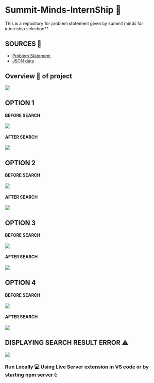 # Summit-Minds-InternShip 🚀
This is a repository for problem statement given by summit minds for internship selection**

## SOURCES 📂
- [Problem Statement] 
- [JSON data]

## Overview 👀 of project

![](assets/images/MAIN.PNG)

## OPTION 1
#### BEFORE SEARCH
![](.assets/images/OPT_1_1.PNG)
#### AFTER SEARCH
![](assets/images/OPT_1_2.PNG)

## OPTION 2
#### BEFORE SEARCH
![](assets/images/OPT_2_1.PNG)
#### AFTER SEARCH
![](assets/images/OPT_2_2.PNG)

## OPTION 3
#### BEFORE SEARCH
![](assets/images/OPT_3_1.PNG)
#### AFTER SEARCH
![](assets/images/OPT_3_2.PNG)

## OPTION 4
#### BEFORE SEARCH
![](assets/images/OPT_4_1.PNG)
#### AFTER SEARCH
![](assets/images/OPT_4_2.PNG)

## DISPLAYING SEARCH RESULT ERROR ⚠️
![](assets/images/ERROR_IMAGE.PNG)

### Run Locally 💻 Using Live Server extension in VS code or by starting npm server (:


[Problem Statement]: https://docs.google.com/document/d/1Vrc2_cw3AxKVWCWx5OIXftSDwz4FBVPDnBqe9SMcxEU/edit
[JSON data]: https://drive.google.com/open?id=1udrhAEPkI0F2IFfcHa9qcpDmdoLFGMST
